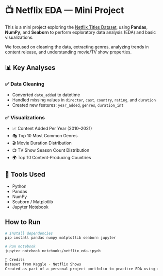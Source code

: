 # 📺 Netflix EDA — Mini Project

This is a mini project exploring the [Netflix Titles Dataset](https://www.kaggle.com/datasets/shivamb/netflix-shows), using **Pandas**, **NumPy**, and **Seaborn** to perform exploratory data analysis (EDA) and basic visualizations.

We focused on cleaning the data, extracting genres, analyzing trends in content release, and understanding movie/TV show properties.


## 📊 Key Analyses

### ✅ Data Cleaning
- Converted `date_added` to datetime
- Handled missing values in `director`, `cast`, `country`, `rating`, and `duration`
- Created new features: `year_added`, `genres`, `duration_int`


### ✅ Visualizations
- 📈 Content Added Per Year (2010–2021)
- 🎭 Top 10 Most Common Genres
- 🎬 Movie Duration Distribution
- 📺 TV Show Season Count Distribution
- 🌍 Top 10 Content-Producing Countries


## 🔧 Tools Used

- Python
- Pandas
- NumPy
- Seaborn / Matplotlib
- Jupyter Notebook


##  How to Run

```bash
# Install dependencies
pip install pandas numpy matplotlib seaborn jupyter

# Run notebook
jupyter notebook notebooks/netflix_eda.ipynb

📌 Credits
Dataset from Kaggle - Netflix Shows
Created as part of a personal project portfolio to practice EDA using real-world datasets.